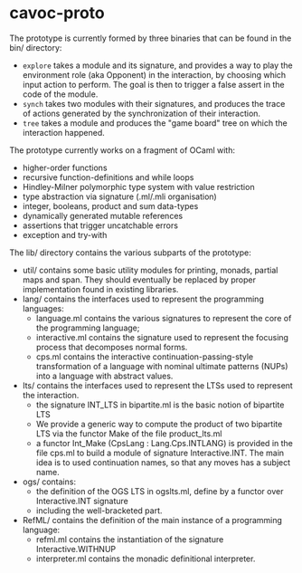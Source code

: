 # cavoc-proto


The prototype is currently formed by three binaries that can be found in the bin/ directory:
- ``explore`` takes a module and its signature, and provides a way to play the environment role (aka Opponent) in the interaction, by choosing which input action to perform.
The goal is then to trigger a false assert in the code of the module.
- ``synch`` takes two modules with their signatures, and produces the trace of actions generated by the synchronization of their interaction.
- ``tree`` takes a module and produces the "game board" tree on which the interaction happened.

The prototype currently works on a fragment of OCaml with:
  * higher-order functions
  * recursive function-definitions and while loops
  * Hindley-Milner polymorphic type system with value restriction
  * type abstraction via signature (.ml/.mli organisation)
  * integer, booleans, product and sum data-types
  * dynamically generated mutable references
  * assertions that trigger uncatchable errors
  * exception and try-with

The lib/ directory contains the various subparts of the prototype:
- util/ contains some basic utility modules for printing, monads, partial maps and span. They should eventually be replaced by proper implementation found in existing libraries.
- lang/ contains the interfaces used to represent the programming languages:
  * language.ml contains the various signatures to represent the core of the programming language;
  * interactive.ml contains the signature used to represent the focusing process that decomposes normal forms.
  * cps.ml contains the interactive continuation-passing-style transformation of a language with nominal ultimate patterns (NUPs) into a language with abstract values.
- lts/ contains the interfaces used to represent the LTSs used to represent the interaction.
  * the signature INT_LTS in bipartite.ml is the  basic notion of bipartite LTS
  * We provide a generic way to compute the product of two bipartite LTS via the functor Make of the file product_lts.ml
  * a functor Int_Make (CpsLang : Lang.Cps.INTLANG) is provided in the file cps.ml to build a module of signature Interactive.INT. The main idea is to used continuation names, so that any moves has a subject name.
- ogs/ contains:
  * the definition of the OGS LTS in ogslts.ml, define by a functor over Interactive.INT signature 
  * including the well-bracketed part.
- RefML/ contains the definition of the main instance of a programming language:
  * refml.ml contains the instantiation of the signature Interactive.WITHNUP
  * interpreter.ml contains the monadic definitional interpreter.